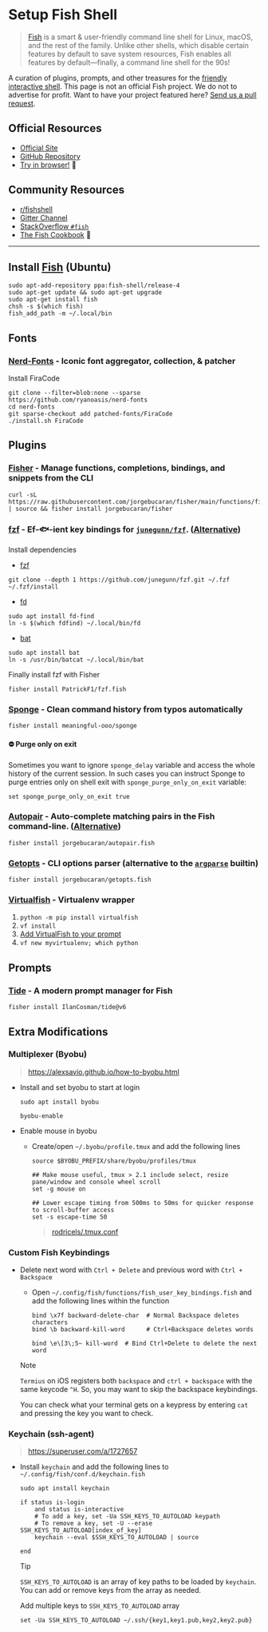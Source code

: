 # Setup Fish Shell

> [Fish](https://fishshell.com/) is a smart & user-friendly command line shell for Linux, macOS, and the rest of the family. Unlike other shells, which disable certain features by default to save system resources, Fish enables all features by default—finally, a command line shell for the 90s!

A curation of plugins, prompts, and other treasures for the [friendly interactive shell](https://fishshell.com). This page is not an official Fish project. We do not to advertise for profit. Want to have your project featured here? [Send us a pull request](https://github.com/jorgebucaran/awesome-fish/fork).

## Official Resources

- [Official Site](https://fishshell.com)
- [GitHub Repository](https://github.com/fish-shell/fish-shell)
- [Try in browser!](https://rootnroll.com/d/fish-shell/) 🍤

## Community Resources

- [r/fishshell](https://www.reddit.com/r/fishshell)
- [Gitter Channel](https://gitter.im/fish-shell/fish-shell)
- [StackOverflow `#fish`](https://stackoverflow.com/questions/tagged/fish)
- [The Fish Cookbook](https://github.com/jorgebucaran/cookbook.fish) 🍣

---

## Install [Fish](https://fishshell.com) (Ubuntu)

```console
sudo apt-add-repository ppa:fish-shell/release-4
sudo apt-get update && sudo apt-get upgrade
sudo apt-get install fish
chsh -s $(which fish)
fish_add_path -m ~/.local/bin
```

## Fonts

### [Nerd-Fonts](https://github.com/ryanoasis/nerd-fonts) - Iconic font aggregator, collection, & patcher

Install FiraCode

```console
git clone --filter=blob:none --sparse https://github.com/ryanoasis/nerd-fonts
cd nerd-fonts
git sparse-checkout add patched-fonts/FiraCode
./install.sh FiraCode
```

## Plugins

### [Fisher](https://github.com/jorgebucaran/fisher) - Manage functions, completions, bindings, and snippets from the CLI

```console
curl -sL https://raw.githubusercontent.com/jorgebucaran/fisher/main/functions/fisher.fish | source && fisher install jorgebucaran/fisher
```

### [fzf](https://github.com/PatrickF1/fzf.fish) - Ef-🐟-ient key bindings for [`junegunn/fzf`](https://github.com/junegunn/fzf). ([Alternative](https://github.com/jethrokuan/fzf))

Install dependencies

- [fzf](https://github.com/junegunn/fzf)

```console
git clone --depth 1 https://github.com/junegunn/fzf.git ~/.fzf
~/.fzf/install
```

- [fd](https://github.com/sharkdp/fd)

```console
sudo apt install fd-find
ln -s $(which fdfind) ~/.local/bin/fd
```

- [bat](https://github.com/sharkdp/bat)

```console
sudo apt install bat
ln -s /usr/bin/batcat ~/.local/bin/bat
```

Finally install fzf with Fisher

```console
fisher install PatrickF1/fzf.fish
```

### [Sponge](https://github.com/andreiborisov/sponge) - Clean command history from typos automatically

```console
fisher install meaningful-ooo/sponge
```

#### ⛔ Purge only on exit

Sometimes you want to ignore `sponge_delay` variable and access the whole history of the current session. In such cases you can instruct Sponge to purge entries only on shell exit with `sponge_purge_only_on_exit` variable:

```fish
set sponge_purge_only_on_exit true
```

### [Autopair](https://github.com/jorgebucaran/autopair.fish) - Auto-complete matching pairs in the Fish command-line. ([Alternative](https://github.com/laughedelic/pisces))

```console
fisher install jorgebucaran/autopair.fish
```

### [Getopts](https://github.com/jorgebucaran/getopts.fish) - CLI options parser (alternative to the [`argparse`](https://fishshell.com/docs/current/cmds/argparse.html) builtin)

```console
fisher install jorgebucaran/getopts.fish
```

### [Virtualfish](https://github.com/adambrenecki/virtualfish) - Virtualenv wrapper

1. `python -m pip install virtualfish`
2. `vf install`
3. [Add VirtualFish to your prompt](https://virtualfish.readthedocs.org/en/latest/install.html#customizing-your-fish-prompt)
4. `vf new myvirtualenv; which python`

## Prompts

### [Tide](https://github.com/IlanCosman/tide) - A modern prompt manager for Fish

```console
fisher install IlanCosman/tide@v6
```

## Extra Modifications

### Multiplexer (Byobu)

> <https://alexsavio.github.io/how-to-byobu.html>

- Install and set byobu to start at login

    ```console
    sudo apt install byobu
    ```

    ```console
    byobu-enable
    ```

- Enable mouse in byobu
  - Create/open `~/.byobu/profile.tmux` and add the following lines

    ```console
    source $BYOBU_PREFIX/share/byobu/profiles/tmux

    ## Make mouse useful, tmux > 2.1 include select, resize pane/window and console wheel scroll
    set -g mouse on

    ## Lower escape timing from 500ms to 50ms for quicker response to scroll-buffer access
    set -s escape-time 50
    ```

    > [rodricels/.tmux.conf](<https://gist.github.com/rodricels/7951c3bd505d343b07309b76188af9b3>)

### Custom Fish Keybindings

- Delete next word with `Ctrl + Delete` and previous word with `Ctrl + Backspace`
  - Open `~/.config/fish/functions/fish_user_key_bindings.fish` and add the following lines within the function

    ```fish
    bind \x7f backward-delete-char  # Normal Backspace deletes characters
    bind \b backward-kill-word      # Ctrl+Backspace deletes words

    bind \e\[3\;5~ kill-word  # Bind Ctrl+Delete to delete the next word
    ```

  > [!NOTE]
  > `Termius` on iOS registers both `backspace` and `ctrl + backspace` with the same keycode `^H`. So, you may want to skip the backspace keybindings.
  >
  > You can check what your terminal gets on a keypress by entering `cat` and pressing the key you want to check.

### Keychain (ssh-agent)

> <https://superuser.com/a/1727657>

- Install `keychain` and add the following lines to `~/.config/fish/conf.d/keychain.fish`

    ```console
    sudo apt install keychain
    ```

    ```fish
    if status is-login
        and status is-interactive
        # To add a key, set -Ua SSH_KEYS_TO_AUTOLOAD keypath
        # To remove a key, set -U --erase SSH_KEYS_TO_AUTOLOAD[index_of_key]
        keychain --eval $SSH_KEYS_TO_AUTOLOAD | source

    end
    ```

    > [!TIP]
    > `SSH_KEYS_TO_AUTOLOAD` is an array of key paths to be loaded by `keychain`. You can add or remove keys from the array as needed.
    >
    > Add multiple keys to `SSH_KEYS_TO_AUTOLOAD` array
    >
    >```console
    >set -Ua SSH_KEYS_TO_AUTOLOAD ~/.ssh/{key1,key1.pub,key2,key2.pub}
    >```
